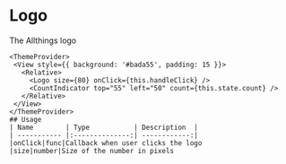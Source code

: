 <!-- 
This is an auto-generated markdown. 
You can change it in "src/atoms/Logo.js" and run build:docs to update this file.
-->
# Logo
The Allthings logo

```example
<ThemeProvider>
 <View style={{ background: '#bada55', padding: 15 }}>
   <Relative>
     <Logo size={80} onClick={this.handleClick} />
     <CountIndicator top="55" left="50" count={this.state.count} />
   </Relative>
 </View>
</ThemeProvider>
## Usage
| Name        | Type           | Description  |
| ----------- |:--------------:| ------------:|
|onClick|func|Callback when user clicks the logo
|size|number|Size of the number in pixels
